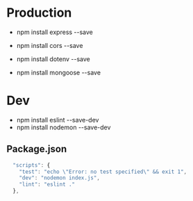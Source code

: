 # Production
- npm install express --save
- npm install cors --save
- npm install dotenv --save

- npm install mongoose --save


# Dev
- npm install eslint --save-dev
- npm install nodemon --save-dev


## Package.json 
```js
  "scripts": {
    "test": "echo \"Error: no test specified\" && exit 1",
    "dev": "nodemon index.js",
    "lint": "eslint ."
  },
```